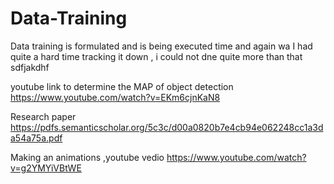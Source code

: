 # Data-Training
Data training is formulated and is being executed time and again wa
I had quite a hard time tracking it down , i could not dne quite more than that sdfjakdhf

youtube link to determine the MAP of object detection
https://www.youtube.com/watch?v=EKm6cjnKaN8

Research paper
https://pdfs.semanticscholar.org/5c3c/d00a0820b7e4cb94e062248cc1a3da54a75a.pdf


Making an animations ,youtube vedio
https://www.youtube.com/watch?v=g2YMYiVBtWE
